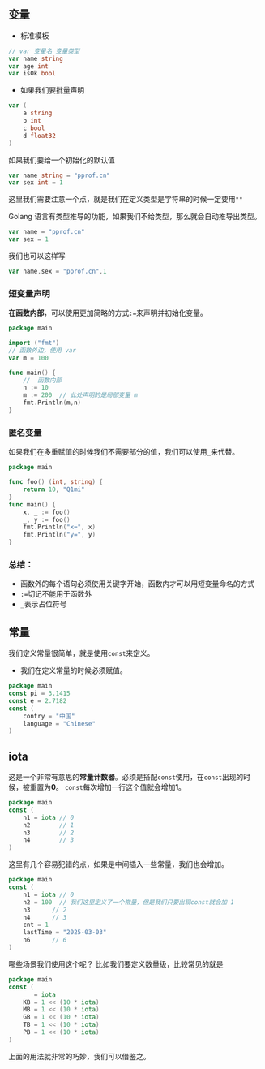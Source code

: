 ## 变量
- 标准模板
```go
// var 变量名 变量类型
var name string
var age int
var isOk bool
```
- 如果我们要批量声明
```go
var (
	a string
	b int
	c bool
	d float32
)
```
如果我们要给一个初始化的默认值
```go
var name string = "pprof.cn"
var sex int = 1
```
这里我们需要注意一个点，就是我们在定义类型是字符串的时候一定要用`""`

Golang 语言有类型推导的功能，如果我们不给类型，那么就会自动推导出类型。
```go
var name = "pprof.cn"
var sex = 1
```
我们也可以这样写
```go
var name,sex = "pprof.cn",1
```
### 短变量声明
**在函数内部**，可以使用更加简略的方式`:=`来声明并初始化变量。
```go
package main

import ("fmt")
// 函数外边，使用 var
var m = 100

func main() {
    //	函数内部
	n := 10
	m := 200  // 此处声明的是局部变量 m
	fmt.Println(m,n)
}
```

### 匿名变量
如果我们在多重赋值的时候我们不需要部分的值，我们可以使用`_`来代替。
```go
package main

func foo() (int, string) {
    return 10, "Q1mi"
}
func main() {
    x, _ := foo()
    _, y := foo()
    fmt.Println("x=", x)
    fmt.Println("y=", y)
}
```
### 总结：
- 函数外的每个语句必须使用关键字开始，函数内才可以用短变量命名的方式
- `:=`切记不能用于函数外
- `_`表示占位符号


## 常量
我们定义常量很简单，就是使用`const`来定义。
- 我们在定义常量的时候必须赋值。

```go
package main
const pi = 3.1415
const e = 2.7182
const (
	contry = "中国"
	language = "Chinese"
)
```
## iota
这是一个非常有意思的**常量计数器**。必须是搭配`const`使用，在`const`出现的时候，被重置为**0**。
`const`每次增加一行这个值就会增加**1**。
```go
package main
const (
	n1 = iota // 0
	n2        // 1 
	n3        // 2
	n4        // 3
)
```
这里有几个容易犯错的点，如果是中间插入一些常量，我们也会增加。
```go
package main
const (
    n1 = iota // 0
	n2 = 100  // 我们这里定义了一个常量，但是我们只要出现const就会加 1
	n3      // 2
	n4      // 3
	cnt = 1
	lastTime = "2025-03-03"
	n6      // 6
)
```
哪些场景我们使用这个呢？
比如我们要定义数量级，比较常见的就是
```go
package main
const (
	_  = iota
	KB = 1 << (10 * iota)
	MB = 1 << (10 * iota)
	GB = 1 << (10 * iota)
	TB = 1 << (10 * iota)
	PB = 1 << (10 * iota)
)
```
上面的用法就非常的巧妙，我们可以借鉴之。


